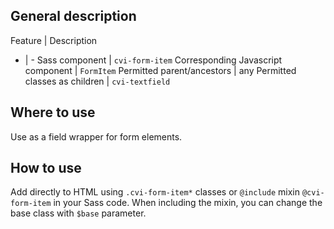 ## General description

Feature | Description
- | -
Sass component | `cvi-form-item`
Corresponding Javascript component | `FormItem`
Permitted parent/ancestors | any
Permitted classes as children | `cvi-textfield`

## Where to use

Use as a field wrapper for form elements.

## How to use

Add directly to HTML using `.cvi-form-item*` classes or `@include` mixin `@cvi-form-item` in your Sass code. When including the mixin, you can change the base class with `$base` parameter.

